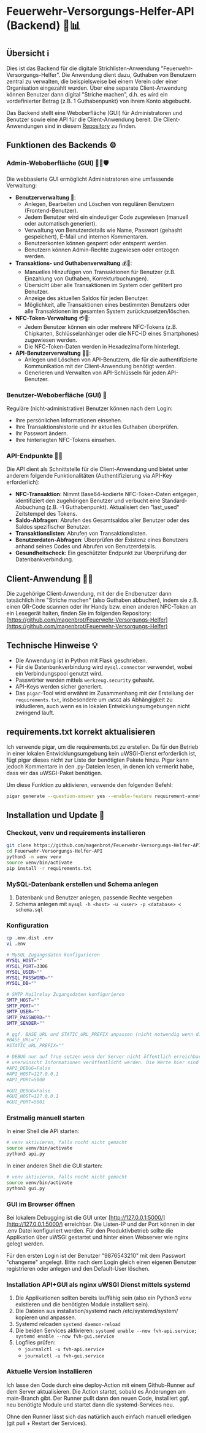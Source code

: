 # Feuerwehr-Versorgungs-Helfer-API (Backend) 🚒📊

## Übersicht ℹ️

Dies ist das Backend für die digitale Strichlisten-Anwendung "Feuerwehr-Versorgungs-Helfer". Die Anwendung dient dazu, Guthaben von Benutzern zentral zu verwalten, die beispielsweise bei einem Verein oder einer Organisation eingezahlt wurden. Über eine separate Client-Anwendung können Benutzer dann digital "Striche machen", d.h. es wird ein vordefinierter Betrag (z.B. 1 Guthabenpunkt) von ihrem Konto abgebucht.

Das Backend stellt eine Weboberfläche (GUI) für Administratoren und Benutzer sowie eine API für die Client-Anwendung bereit. Die Client-Anwendungen sind in diesem [Repository](https://github.com/magenbrot/Feuerwehr-Versorgungs-Helfer) zu finden.

## Funktionen des Backends ⚙️

### Admin-Weboberfläche (GUI) 🧑‍💻🛡️

Die webbasierte GUI ermöglicht Administratoren eine umfassende Verwaltung:

* **Benutzerverwaltung** 👥:
  * Anlegen, Bearbeiten und Löschen von regulären Benutzern (Frontend-Benutzer).
  * Jedem Benutzer wird ein eindeutiger Code zugewiesen (manuell oder automatisch generiert).
  * Verwaltung von Benutzerdetails wie Name, Passwort (gehasht gespeichert), E-Mail und internen Kommentaren.
  * Benutzerkonten können gesperrt oder entsperrt werden.
  * Benutzern können Admin-Rechte zugewiesen oder entzogen werden.
* **Transaktions- und Guthabenverwaltung** 💰🧾:
  * Manuelles Hinzufügen von Transaktionen für Benutzer (z.B. Einzahlung von Guthaben, Korrekturbuchungen).
  * Übersicht über alle Transaktionen im System oder gefiltert pro Benutzer.
  * Anzeige des aktuellen Saldos für jeden Benutzer.
  * Möglichkeit, alle Transaktionen eines bestimmten Benutzers oder alle Transaktionen im gesamten System zurückzusetzen/löschen.
* **NFC-Token-Verwaltung** 💳📲:
  * Jedem Benutzer können ein oder mehrere NFC-Tokens (z.B. Chipkarten, Schlüsselanhänger oder die NFC-ID eines Smartphones) zugewiesen werden.
  * Die NFC-Token-Daten werden in Hexadezimalform hinterlegt.
* **API-Benutzerverwaltung** 🔑🤖:
  * Anlegen und Löschen von API-Benutzern, die für die authentifizierte Kommunikation mit der Client-Anwendung benötigt werden.
  * Generieren und Verwalten von API-Schlüsseln für jeden API-Benutzer.

### Benutzer-Weboberfläche (GUI) 👤

Reguläre (nicht-administrative) Benutzer können nach dem Login:

* Ihre persönlichen Informationen einsehen.
* Ihre Transaktionshistorie und ihr aktuelles Guthaben überprüfen.
* Ihr Passwort ändern.
* Ihre hinterlegten NFC-Tokens einsehen.

### API-Endpunkte 🔌🚀

Die API dient als Schnittstelle für die Client-Anwendung und bietet unter anderem folgende Funktionalitäten (Authentifizierung via API-Key erforderlich):

* **NFC-Transaktion**: Nimmt Base64-kodierte NFC-Token-Daten entgegen, identifiziert den zugehörigen Benutzer und verbucht eine Standard-Abbuchung (z.B. -1 Guthabenpunkt). Aktualisiert den "last_used" Zeitstempel des Tokens.
* **Saldo-Abfragen**: Abrufen des Gesamtsaldos aller Benutzer oder des Saldos spezifischer Benutzer.
* **Transaktionslisten**: Abrufen von Transaktionslisten.
* **Benutzerdaten-Abfragen**: Überprüfen der Existenz eines Benutzers anhand seines Codes und Abrufen von Benutzerdetails.
* **Gesundheitscheck**: Ein geschützter Endpunkt zur Überprüfung der Datenbankverbindung.

## Client-Anwendung 📱🔗

Die zugehörige Client-Anwendung, mit der die Endbenutzer dann tatsächlich ihre "Striche machen" (also Guthaben abbuchen), indem sie z.B. einen QR-Code scannen oder ihr Handy bzw. einen anderen NFC-Token an ein Lesegerät halten, finden Sie im folgenden Repository:
[https://github.com/magenbrot/Feuerwehr-Versorgungs-Helfer](https://github.com/magenbrot/Feuerwehr-Versorgungs-Helfer)

## Technische Hinweise 💡

* Die Anwendung ist in Python mit Flask geschrieben.
* Für die Datenbankverbindung wird `mysql.connector` verwendet, wobei ein Verbindungspool genutzt wird.
* Passwörter werden mittels `werkzeug.security` gehasht.
* API-Keys werden sicher generiert.
* Das `pigar`-Tool wird erwähnt im Zusammenhang mit der Erstellung der `requirements.txt`, insbesondere um `uWSGI` als Abhängigkeit zu inkludieren, auch wenn es in lokalen Entwicklungsumgebungen nicht zwingend läuft.

## requirements.txt korrekt aktualisieren

Ich verwende pigar, um die requirements.txt zu erstellen. Da für den Betrieb in einer lokalen Entwicklungsumgebung kein uWSGI-Dienst erforderlich ist, fügt pigar dieses nicht zur Liste der benötigten Pakete hinzu. Pigar kann jedoch Kommentare in den .py-Dateien lesen, in denen ich vermerkt habe, dass wir das uWSGI-Paket benötigen.

Um diese Funktion zu aktivieren, verwende den folgenden Befehl:

```bash
pigar generate --question-answer yes --enable-feature requirement-annotations
```

## Installation und Update 🔧

### Checkout, venv und requirements installieren

```bash
git clone https://github.com/magenbrot/Feuerwehr-Versorgungs-Helfer-API.git
cd Feuerwehr-Versorgungs-Helfer-API
python3 -m venv venv
source venv/bin/activate
pip install -r requirements.txt
```

### MySQL-Datenbank erstellen und Schema anlegen

1. Datenbank und Benutzer anlegen, passende Rechte vergeben
2. Schema anlegen mit ```mysql -h <host> -u <user> -p <database> < schema.sql```

### Konfiguration

```bash
cp .env.dist .env
vi .env

# MySQL Zugangsdaten konfigurieren
MYSQL_HOST=""
MYSQL_PORT=3306
MYSQL_USER=""
MYSQL_PASSWORD=""
MYSQL_DB=""

# SMTP Mailrelay Zugangsdaten konfigurieren
SMTP_HOST=""
SMTP_PORT=""
SMTP_USER=""
SMTP_PASSWORD=""
SMTP_SENDER=""

# ggf. BASE_URL und STATIC_URL_PREFIX anpassen (nicht notwendig wenn die Applikation im Hauptverzeichnis läuft, Funktion zudem bisher ungetestet und möglicherweise defekt)
#BASE_URL="/"
#STATIC_URL_PREFIX=""

# DEBUG nur auf True setzen wenn der Server nicht öffentlich erreichbar ist. Auf den Debug-Seiten könnten
# unerwünscht Informationen veröffentlicht werden. Die Werte hier sind die Standardwerte.
#API_DEBUG=False
#API_HOST=127.0.0.1
#API_PORT=5000

#GUI_DEBUG=False
#GUI_HOST=127.0.0.1
#GUI_PORT=5001
```

### Erstmalig manuell starten

In einer Shell die API starten:

```bash
# venv aktivieren, falls nocht nicht gemacht
source venv/bin/activate
python3 api.py
```

In einer anderen Shell die GUI starten:

```bash
# venv aktivieren, falls nocht nicht gemacht
source venv/bin/activate
python3 gui.py
```

### GUI im Browser öffnen

Bei lokalem Debugging ist die GUI unter [http://127.0.0.1:5000/](http://127.0.0.1:5000/) erreichbar. Die Listen-IP und der Port können in der .env Datei konfiguriert werden. Für den Produktivbetrieb sollte die Applikation über uWSGI gestartet und hinter einen Webserver wie nginx gelegt werden.

Für den ersten Login ist der Benutzer "9876543210" mit dem Passwort "changeme" angelegt. Bitte nach dem Login gleich einen eigenen Benutzer registrieren oder anlegen und den Default-User löschen.

### Installation API+GUI als nginx uWSGI Dienst mittels systemd

1. Die Applikationen sollten bereits lauffähig sein (also ein Python3 venv existieren und die benötigten Module installiert sein).
2. Die Dateien aus installation/systemd nach /etc/systemd/system/ kopieren und anpassen.
3. Systemd reloaden ```systemd daemon-reload```
4. Die beiden Services aktivieren: ```systemd enable --now fvh-api.service; systemd enable --now fvh-gui.service```
5. Logfiles prüfen:
   * ```journalctl -u fvh-api.service```
   * ```journalctl -u fvh-gui.service```

### Aktuelle Version installieren

Ich lasse den Code durch eine deploy-Action mit einem Github-Runner auf dem Server aktualisieren. Die Action startet, sobald es Änderungen am main-Branch gibt. Der Runner pullt dann den neuen Code, installiert ggf. neu benötigte Module und startet dann die systemd-Services neu.

Ohne den Runner lässt sich das natürlich auch einfach manuell erledigen (git pull + Restart der Services).
